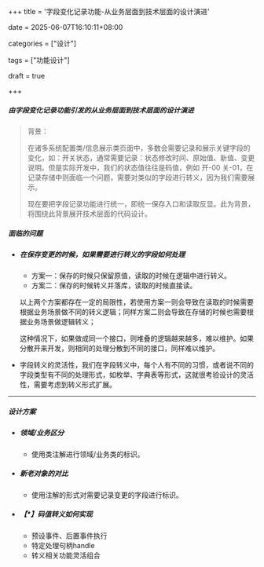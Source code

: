 +++
title = '字段变化记录功能-从业务层面到技术层面的设计演进'

date = 2025-06-07T16:10:11+08:00

categories = ["设计"]

tags = ["功能设计"]

draft = true

+++



##### 由字段变化记录功能引发的从业务层面到技术层面的设计演进



> 背景：
>
> 在诸多系统配置类/信息展示类页面中，多数会需要记录和展示关键字段的变化，如：开关状态，通常需要记录：状态修改时间、原始值、新值、变更说明。但是实际开发中，我们的状态值往往是码值，例如 开-00 关-01，在记录存储中则面临一个问题，需要对类似的字段进行转义，因为我们需要展示。
>
> 现在要把字段记录功能进行统一，即统一保存入口和读取反显。此为背景，将围绕此背景展开技术层面的代码设计。





##### 面临的问题

- ##### 在保存变更的时候，如果需要进行转义的字段如何处理

  - 方案一：保存的时候只保留原值，读取的时候在逻辑中进行转义。
  - 方案二：保存的时候转义并落库，读取的时候直接读。

  以上两个方案都存在一定的局限性，若使用方案一则会导致在读取的时候需要根据业务场景做不同的转义逻辑；同样方案二则会导致在存储的时候也需要根据业务场景做逻辑转义；

  这种情况下，如果做成同一个接口，则堆叠的逻辑越来越多，难以维护。如果分散开来开发，则相同的处理分散到不同的接口，同样难以维护。

- 字段转义的灵活性，我们在字段转义中，每个人有不同的习惯，或者说不同的字段类型有不同的处理形式，如枚举、字典表等形式，这就很考验设计的灵活性，需要考虑到转义形式扩展。



---



##### 设计方案

- ##### 领域/业务区分

  - 使用类注解进行领域/业务类的标识。

- ##### 新老对象的对比

  - 使用注解的形式对需要记录变更的字段进行标识。
  
- ##### 【*】码值转义如何实现

  - 预设事件、后置事件执行
  - 特定处理句柄handle
  - 转义相关功能灵活组合                                                                                                                                                                                                                                                                                                                                                                                                                                                                                                                                                                                                                                                                                                                                                                                                                                                             




